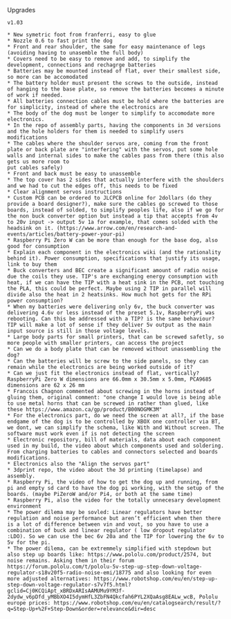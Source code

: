 Upgrades

	v1.03

	* New symetric foot from franferri, easy to glue
	* Nozzle 0.6 to fast print the dog
	* Front and rear shoulder, the same for easy maintenance of legs (avoiding having to unasemble the full body)
	* Covers need to be easy to remove and add, to simplify the development, connections and rechagrge batteries
	* Batteries may be mounted instead of flat, over their smallest side, so more can be accomodated
	* The battery holder must present the screws to the outside, instead of hanging to the base plate, so remove the batteries becomes a minute of work if needed.
	* All batteries connection cables must be hold where the batteries are for simplicity, instead of where the electronics are
	* The body of the dog must be longer to simplify to accomodate more electronics.
	* In the repo of assembly parts, having the components in 3d versions and the hole holders for them is needed to simplify users modifications
	* The cables where the shoulder servos are, coming from the front plate or back plate are "interfering" with the servos, put some hole walls and internal sides to make the cables pass from there (this also gets us more room to
	put cables safely)
	* Front and back must be easy to unassemble
	* The top cover has 2 sides that actually interfere with the shoulders and we had to cut the edges off, this needs to be fixed
	* Clear alignment servos instructions
	* Custom PCB can be ordered to JLCPCB online for 2dollars (do they provide a board designer?), make sure the cables go screwed to those boards, instead of solded, to simplify peoples life, also if we go for the non buck converter option but instead a tip that accepts from 4v to 20v input -> output 5v 1a for example, that comes solded with the headsink on it. (https://www.arrow.com/en/research-and-events/articles/battery-power-your-pi)
	* Raspberry Pi Zero W can be more than enough for the base dog, also good for consumption
	* Explain each component in the electronics wiki (and the rationality behind it). Power consumption, specifications that justify its usage, link to buy them
	* Buck converters and BEC create a significant amount of radio noise due the coils they use. TIP's are exchanging energy consumption with heat, if we can have the TIP with a heat sink in the PCB, not touching the PLA, this could be perfect. Maybe using 2 TIP in parallel will divide also the heat in 2 heatsinks. How much hot gets for the RPi power consumption?
	* When my batteries were delivering only 6v, the buck converter was delivering 4.6v or less instead of the preset 5.1v, RaspberryPi was rebooting. Can this be addressed with a TIP? is the same behaviour? TIP will make a lot of sense if they deliver 5v output as the main input source is still in those voltage levels.
	* Large body parts for small printers, that can be screwed safetly, so more people with smaller printers, can access the project
	* Can we do a body plate that can be removed without unassembling the dog?
	* Can the batteries will be screw to the side panels, so they can remain while the electronics are being worked outside of it?
	* Can we just fit the electronics instead of flat, vertically? RaspberryPi Zero W dimensions are 66.0mm x 30.5mm x 5.0mm, PCA9685 dimensions are 62 x 26 mm
	* Francois Chagnon commented about screwing in the horns instead of gluing them, original comment: "one change I would love is being able to use metal horns that can be screwed in rather than glued, like these https://www.amazon.ca/gp/product/B00NOGMK3M"
	* For the electronics part, do we need the screen at all?, if the base endgame of the dog is to be controlled by XBOX one controller via BT, we dont, we can simplify the schema, like With and Without screen. The software must work even if is not detecting the screen
	* Electronic repository, bill of materials, data about each component used in my build, the video about which components used and soldering. From charging batteries to cables and connectors selected and boards modifications.
	* Electronics also the "Align the servos part"
	* 3dprint repo, the video about the 3d printing (timelapse) and assembly.
	* Raspberry Pi, the video of how to get the dog up and running, from pi and empty sd card to have the dog pi working, with the setup of the boards. (maybe PiZeroW and/or Pi4, or both at the same time)
	* Raspberry Pi, also the video for the totally unnecesary development environment
	* The power dilema may be sovled: Linear regulators have better regulation and noise performance but aren’t efficient when then there is a lot of difference between vin and vout, so you have to use a combination of buck and linear regulator ( low dropout regulator :LDO). So we can use the bec 6v 20a and the TIP for lowering the 6v to 5v for the pi.
	* The power dilema, can be extremmely simplified with stepdown but also step up boards like: https://www.pololu.com/product/2574, but noise remains. Asking them in their forum https://forum.pololu.com/t/pololu-5v-step-up-step-down-voltage-regulator-s18v20f5-radio-noise-emi/18775 and also looking for even more adjusted alternatives: https://www.robotshop.com/eu/en/step-up-step-down-voltage-regulator-s7v7f5.html?gclid=Cj0KCQiApt_xBRDxARIsAAMUMu9YM3f-2dydw_v6pDfd_yMBbXO4I5dymHfL3ZbFN4Qkcfah6PYL2XQaAsg8EALw_wcB, Pololu europe prices: https://www.robotshop.com/eu/en/catalogsearch/result/?q=Step-Up+%2F+Step-Down&order=relevance&dir=desc


